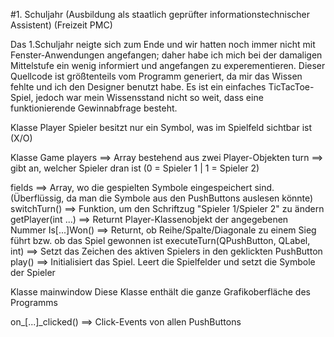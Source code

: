 #1. Schuljahr (Ausbildung als staatlich geprüfter informationstechnischer Assistent) (Freizeit PMC)

Das 1.Schuljahr neigte sich zum Ende und wir hatten noch immer nicht mit Fenster-Anwendungen angefangen;
daher habe ich mich bei der damaligen Mittelstufe ein wenig informiert und angefangen zu experementieren.
Dieser Quellcode ist größtenteils vom Programm generiert, da mir das Wissen fehlte und ich den Designer
benutzt habe. Es ist ein einfaches TicTacToe-Spiel, jedoch war mein Wissensstand nicht so weit, dass eine
funktionierende Gewinnabfrage besteht. 

Klasse Player
Spieler besitzt nur ein Symbol, was im Spielfeld sichtbar ist (X/O)

Klasse Game
players 								==> Array bestehend aus zwei Player-Objekten
turn 									==> gibt an, welcher Spieler dran ist (0 = Spieler 1 | 1 = Spieler 2)

fields 									==> Array, wo die gespielten Symbole eingespeichert sind. (Überflüssig, da man die Symbole aus den PushButtons auslesen könnte)
switchTurn()							==>	Funktion, um den Schriftzug "Spieler 1/Spieler 2" zu ändern
getPlayer(int ...) 						==> Returnt Player-Klassenobjekt der angegebenen Nummer
Is[...]Won()							==> Returnt, ob Reihe/Spalte/Diagonale zu einem Sieg führt bzw. ob das Spiel gewonnen ist
executeTurn(QPushButton, QLabel, int)	==> Setzt das Zeichen des aktiven Spielers in den geklickten PushButton
play()									==> Initialisiert das Spiel. Leert die Spielfelder und setzt die Symbole der Spieler

Klasse mainwindow
Diese Klasse enthält die ganze Grafikoberfläche des Programms

on_[...]_clicked() 						==> Click-Events von allen PushButtons
